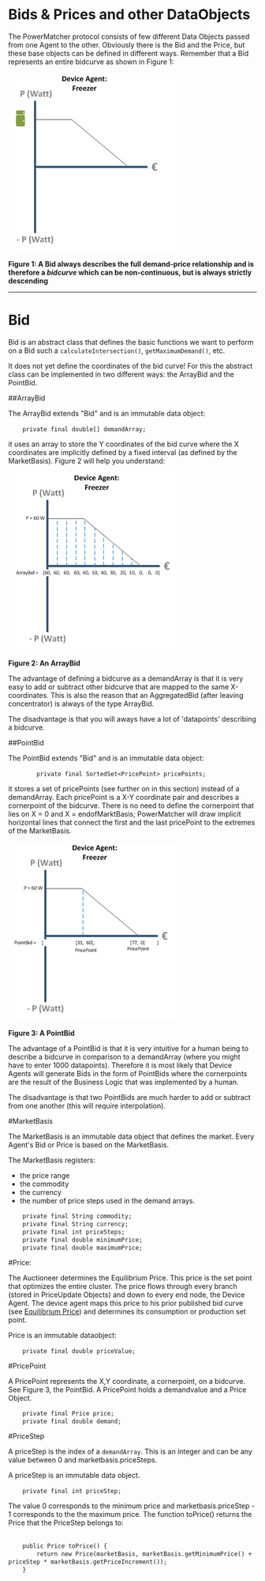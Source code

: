 # Bids & Prices and other DataObjects

The PowerMatcher protocol consists of few different Data Objects passed from one Agent to the other. Obviously there is the Bid and the Price, but these base objects can be defined in different ways. Remember that a Bid represents an entire bidcurve as shown in Figure 1:

![](FreezerBid.png)

**Figure 1: A Bid always describes the full demand-price relationship and is therefore a _bidcurve_ which can be non-continuous, but is always strictly descending**

------------------------------------------

# Bid   

Bid is an abstract class that defines the basic functions we want to perform on a Bid such a `calculateIntersection()`, `getMaximumDemand()`, etc.

It does not yet define the coordinates of the bid curve! For this the abstract class can be implemented in two different ways: the ArrayBid and the PointBid.

##ArrayBid

The ArrayBid extends "Bid" and is an immutable data object:

`    private final double[] demandArray;`

it uses an array to store the Y coordinates of the bid curve where the X coordinates are implicitly defined by a fixed interval (as defined by the MarketBasis). Figure 2 will help you understand:

![](ArrayBid.png)

**Figure 2: An ArrayBid**

The advantage of defining a bidcurve as a demandArray is that it is very easy to add or subtract other bidcurve that are mapped to the same X-coordinates. This is also the reason that an AggregatedBid (after leaving concentrator) is always of the type ArrayBid.

The disadvantage is that you will aways have a lot of 'datapoints' describing a bidcurve.

##PointBid

The PointBid extends "Bid" and is an immutable data object:

`        private final SortedSet<PricePoint> pricePoints;`

it stores a set of pricePoints (see further on in this section) instead of a demandArray. Each pricePoint is a X-Y coordinate pair and describes a cornerpoint of the bidcurve. There is no need to define the cornerpoint that lies on X = 0 and X = endofMarktBasis; PowerMatcher will draw implicit horizontal lines that connect the first and the last pricePoint to the extremes of the MarketBasis.

![](PointBid.png)

**Figure 3: A PointBid**

The advantage of a PointBid is that it is very intuitive for a human being to describe a bidcurve in comparison to a demandArray (where you might have to enter 1000 datapoints). Therefore it is most likely that Device Agents will generate Bids in the form of PointBids where the cornerpoints are the result of the Business Logic that was implemented by a human.  

The disadvantage is that two PointBids are much harder to add or subtract from one another (this will require interpolation).

#MarketBasis

The MarketBasis is an immutable data object that defines the market. Every Agent's Bid or Price is based on the MarketBasis.

The MarketBasis registers:

* the price range
* the commodity
* the currency
* the number of price steps used in the demand arrays.

```
    private final String commodity;
    private final String currency;
    private final int priceSteps;
    private final double minimumPrice;
    private final double maximumPrice;

```

#Price: 

The Auctioneer determines the Equilibrium Price. This price is the set point that optimizes the entire cluster. The price flows through every branch (stored in PriceUpdate Objects) and down to every end node, the Device Agent. The device agent maps this price to his prior published bid curve (see [Equilibrium Price](Equilibrium.md)) and determines its consumption or production set point.

Price is an immutable dataobject:

`    private final double priceValue;`

#PricePoint

A PricePoint represents the X,Y coordinate, a cornerpoint, on a bidcurve. See Figure 3, the PointBid. A PricePoint holds a demandvalue and  a Price Object.

```
    private final Price price;
    private final double demand;

```

#PriceStep

A priceStep is the index of a `demandArray`. This is an integer and can be any value between 0 and marketbasis.priceSteps.

A priceStep is an immutable data object.

`    private final int priceStep;`

The value 0 corresponds to the minimum price and marketbasis.priceStep - 1 corresponds to the the maximum price.
The function toPrice() returns the Price that the PriceStep belongs to:

```  

    public Price toPrice() {
        return new Price(marketBasis, marketBasis.getMinimumPrice() + priceStep * marketBasis.getPriceIncrement());
    }

```
 

